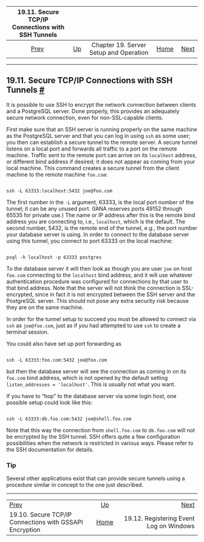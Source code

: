 <!--?xml version="1.0" encoding="UTF-8" standalone="no"?-->

|                  19.11. Secure TCP/IP Connections with SSH Tunnels                 |                                                             |                                        |                                                       |                                                                                |
| :--------------------------------------------------------------------------------: | :---------------------------------------------------------- | :------------------------------------: | ----------------------------------------------------: | -----------------------------------------------------------------------------: |
| [Prev](gssapi-enc.html "19.10. Secure TCP/IP Connections with GSSAPI Encryption")  | [Up](runtime.html "Chapter 19. Server Setup and Operation") | Chapter 19. Server Setup and Operation | [Home](index.html "PostgreSQL 17devel Documentation") |  [Next](event-log-registration.html "19.12. Registering Event Log on Windows") |

***

## 19.11. Secure TCP/IP Connections with SSH Tunnels [#](#SSH-TUNNELS)

[]()

It is possible to use SSH to encrypt the network connection between clients and a PostgreSQL server. Done properly, this provides an adequately secure network connection, even for non-SSL-capable clients.

First make sure that an SSH server is running properly on the same machine as the PostgreSQL server and that you can log in using `ssh` as some user; you then can establish a secure tunnel to the remote server. A secure tunnel listens on a local port and forwards all traffic to a port on the remote machine. Traffic sent to the remote port can arrive on its `localhost` address, or different bind address if desired; it does not appear as coming from your local machine. This command creates a secure tunnel from the client machine to the remote machine `foo.com`:

```

ssh -L 63333:localhost:5432 joe@foo.com
```

The first number in the `-L` argument, 63333, is the local port number of the tunnel; it can be any unused port. (IANA reserves ports 49152 through 65535 for private use.) The name or IP address after this is the remote bind address you are connecting to, i.e., `localhost`, which is the default. The second number, 5432, is the remote end of the tunnel, e.g., the port number your database server is using. In order to connect to the database server using this tunnel, you connect to port 63333 on the local machine:

```

psql -h localhost -p 63333 postgres
```

To the database server it will then look as though you are user `joe` on host `foo.com` connecting to the `localhost` bind address, and it will use whatever authentication procedure was configured for connections by that user to that bind address. Note that the server will not think the connection is SSL-encrypted, since in fact it is not encrypted between the SSH server and the PostgreSQL server. This should not pose any extra security risk because they are on the same machine.

In order for the tunnel setup to succeed you must be allowed to connect via `ssh` as `joe@foo.com`, just as if you had attempted to use `ssh` to create a terminal session.

You could also have set up port forwarding as

```

ssh -L 63333:foo.com:5432 joe@foo.com
```

but then the database server will see the connection as coming in on its `foo.com` bind address, which is not opened by the default setting `listen_addresses = 'localhost'`. This is usually not what you want.

If you have to “hop” to the database server via some login host, one possible setup could look like this:

```

ssh -L 63333:db.foo.com:5432 joe@shell.foo.com
```

Note that this way the connection from `shell.foo.com` to `db.foo.com` will not be encrypted by the SSH tunnel. SSH offers quite a few configuration possibilities when the network is restricted in various ways. Please refer to the SSH documentation for details.

### Tip

Several other applications exist that can provide secure tunnels using a procedure similar in concept to the one just described.

***

|                                                                                    |                                                             |                                                                                |
| :--------------------------------------------------------------------------------- | :---------------------------------------------------------: | -----------------------------------------------------------------------------: |
| [Prev](gssapi-enc.html "19.10. Secure TCP/IP Connections with GSSAPI Encryption")  | [Up](runtime.html "Chapter 19. Server Setup and Operation") |  [Next](event-log-registration.html "19.12. Registering Event Log on Windows") |
| 19.10. Secure TCP/IP Connections with GSSAPI Encryption                            |    [Home](index.html "PostgreSQL 17devel Documentation")    |                                        19.12. Registering Event Log on Windows |
